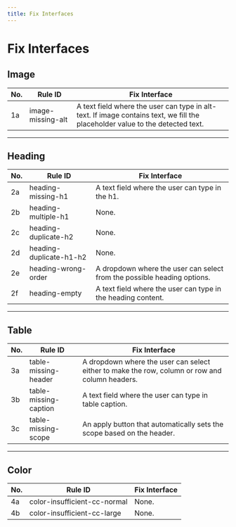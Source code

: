 ```yaml
---
title: Fix Interfaces
---
```


# Fix Interfaces

## Image

| No. | Rule ID           | Fix Interface                                                                                                                 |
| --- | ----------------- | ----------------------------------------------------------------------------------------------------------------------------- |
| 1a  | image-missing-alt | A text field where the user can type in alt-text. If image contains text, we fill the placeholder value to the detected text. |

---

## Heading

| No. | Rule ID                 | Fix Interface                                                           |
| --- | ----------------------- | ----------------------------------------------------------------------- |
| 2a  | heading-missing-h1      | A text field where the user can type in the h1.                         |
| 2b  | heading-multiple-h1     | None.                                                                   |
| 2c  | heading-duplicate-h2    | None.                                                                   |
| 2d  | heading-duplicate-h1-h2 | None.                                                                   |
| 2e  | heading-wrong-order     | A dropdown where the user can select from the possible heading options. |
| 2f  | heading-empty           | A text field where the user can type in the heading content.            |

---

## Table

| No. | Rule ID               | Fix Interface                                                                                  |
| --- | --------------------- | ---------------------------------------------------------------------------------------------- |
| 3a  | table-missing-header  | A dropdown where the user can select either to make the row, column or row and column headers. |
| 3b  | table-missing-caption | A text field where the user can type in table caption.                                         |
| 3c  | table-missing-scope   | An apply button that automatically sets the scope based on the header.                         |

---

## Color

| No. | Rule ID                      | Fix Interface |
| --- | ---------------------------- | ------------- |
| 4a  | color-insufficient-cc-normal | None.         |
| 4b  | color-insufficient-cc-large  | None.         |
